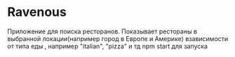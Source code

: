 # Ravenous
Приложение для поиска ресторанов. Показывает рестораны в выбранной локации(например город в Европе и Америке) взависимости от типа еды , например "italian", "pizza" и тд 
npm start для запуска 
